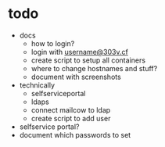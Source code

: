 # todo

- docs
    - how to login?
    - login with username@303v.cf
    - create script to setup all containers
    - where to change hostnames and stuff?
    - document with screenshots
- technically
    - selfserviceportal
    - ldaps
    - connect mailcow to ldap
    - create script to add user
- selfservice portal?
- document which passwords to set
